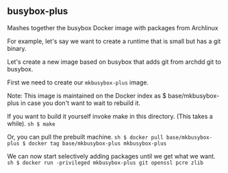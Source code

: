 busybox-plus
------------

Mashes together the busybox Docker image with packages from Archlinux

For example, let's say we want to create a runtime that is small but has a git
binary.

Let's create a new image based on busybox that adds git from archdd git to
busybox.

First we need to create our `mkbusybox-plus` image.

Note: This image is maintained on the Docker index as $ base/mkbusybox-plus in case you
don't want to wait to rebuild it.

If you want to build it yourself invoke make in this directory. (This takes a
while).
``sh
$ make
``

Or, you can pull the prebuilt machine.
``sh
$ docker pull base/mkbusybox-plus
$ docker tag base/mkbusybox-plus mkbusybox-plus
``

We can now start selectively adding packages until we get what we want.
``sh
$ docker run -privileged mkbusybox-plus git openssl pcre zlib
``

